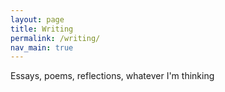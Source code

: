 ```yaml
---
layout: page
title: Writing
permalink: /writing/
nav_main: true
---
```


Essays, poems, reflections, whatever I'm thinking 